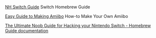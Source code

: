 
[NH Switch Guide](https://switch.hacks.guide/)
Switch Homebrew Guide

[Easy Guide to Making Amiibo](https://old.reddit.com/r/Amiibomb/comments/5ywlol/howto_the_easy_guide_to_making_your_own_amiibo/)
How-to Make Your Own Amiibo

[The Ultimate Noob Guide for Hacking your Nintendo Switch - Homebrew Guide documentation](https://switch.homebrew.guide/)
